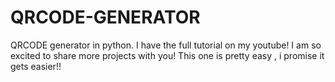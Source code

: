 # QRCODE-GENERATOR
QRCODE generator in python. I have the full tutorial on my youtube!
I am so excited to share more projects with you! 
This one is pretty easy , i promise it gets easier!! 
